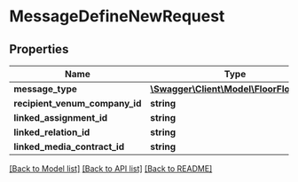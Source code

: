 # MessageDefineNewRequest

## Properties
Name | Type | Description | Notes
------------ | ------------- | ------------- | -------------
**message_type** | [**\Swagger\Client\Model\FloorFloorType**](FloorFloorType.md) |  | 
**recipient_venum_company_id** | **string** |  | [optional] 
**linked_assignment_id** | **string** |  | [optional] 
**linked_relation_id** | **string** |  | [optional] 
**linked_media_contract_id** | **string** |  | [optional] 

[[Back to Model list]](../README.md#documentation-for-models) [[Back to API list]](../README.md#documentation-for-api-endpoints) [[Back to README]](../README.md)


